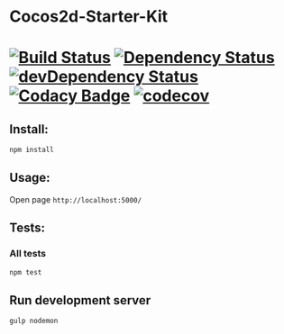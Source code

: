 # Cocos2d-Starter-Kit
[![Build Status](https://travis-ci.org/tewst/cocos2d-starter-kit.svg?branch=master&style=flat-square)](https://travis-ci.org/tewst/cocos2d-starter-kit) 
[![Dependency Status](https://david-dm.org/tewst/cocos2d-starter-kit.svg?style=flat-square)](https://david-dm.org/tewst/cocos2d-starter-kit) 
[![devDependency Status](https://david-dm.org/tewst/cocos2d-starter-kit/dev-status.svg?style=flat-square)](https://david-dm.org/tewst/cocos2d-starter-kit#info=devDependencies) 
[![Codacy Badge](https://api.codacy.com/project/badge/Grade/d7124f2e22014cc786e48cb8771b81fa)](https://www.codacy.com/app/qertis/cocos2d-starter-kit?utm_source=github.com&amp;utm_medium=referral&amp;utm_content=tewst/cocos2d-starter-kit&amp;utm_campaign=Badge_Grade)
[![codecov](https://codecov.io/gh/tewst/cocos2d-starter-kit/branch/master/graph/badge.svg)](https://codecov.io/gh/tewst/cocos2d-starter-kit)
===

## Install:
```sh
npm install
```

## Usage:

Open page `http://localhost:5000/`

## Tests:

### All tests
```sh
npm test
```

## Run development server
```sh
gulp nodemon
```
